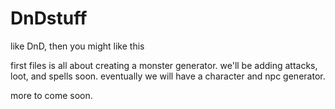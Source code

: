 # DnDstuff
like DnD, then you might like this 

first files is all about creating a monster generator. 
we'll be adding attacks, loot, and spells soon.
eventually we will have a character and npc generator.

more to come soon.

